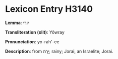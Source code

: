 # Lexicon Entry H3140

**Lemma**: יוֹרַי

**Transliteration (xlit)**: Yôwray

**Pronunciation**: yo-rah'-ee

**Description**:
from יָרָה; rainy; Jorai, an Israelite; Jorai.
